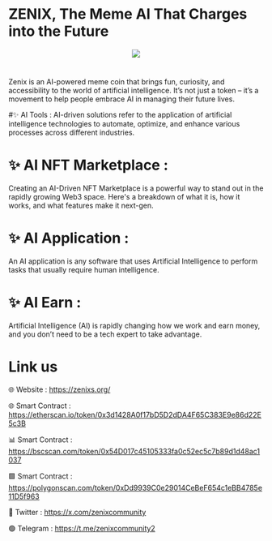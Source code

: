 # ZENIX, The Meme AI That Charges into the Future

<div align="center"><img src="(https://zenixs.org/wp-content/uploads/2025/07/ICON-ZENIX.fw_.png)" /><br />
</div>
<div align="center">
  <h1>
</div>
Zenix is an AI-powered meme coin that brings fun, curiosity, and accessibility to the world of artificial intelligence. It’s not just a token – it’s a movement to help people embrace AI in managing their future lives.

#✨ AI Tools : 
AI-driven solutions refer to the application of artificial intelligence technologies to automate, optimize, and enhance various processes across different industries.

# ✨ AI NFT Marketplace : 
Creating an AI-Driven NFT Marketplace is a powerful way to stand out in the rapidly growing Web3 space. Here's a breakdown of what it is, how it works, and what features make it next-gen.

# ✨ AI Application : 
An AI application is any software that uses Artificial Intelligence to perform tasks that usually require human intelligence.

# ✨ AI Earn : 
Artificial Intelligence (AI) is rapidly changing how we work and earn money, and you don’t need to be a tech expert to take advantage.


# Link us

🌐 Website : https://zenixs.org/

🌐 Smart Contract : https://etherscan.io/token/0x3d1428A0f17bD5D2dDA4F65C383E9e86d22E5c3B

📊 Smart Contract : https://bscscan.com/token/0x54D017c45105333fa0c52ec5c7b89d1d48ac1037

🟩 Smart Contract : https://polygonscan.com/token/0xDd9939C0e29014CeBeF654c1eBB4785e11D5f963

🚮 Twitter : https://x.com/zenixcommunity

🟢 Telegram : https://t.me/zenixcommunity2

